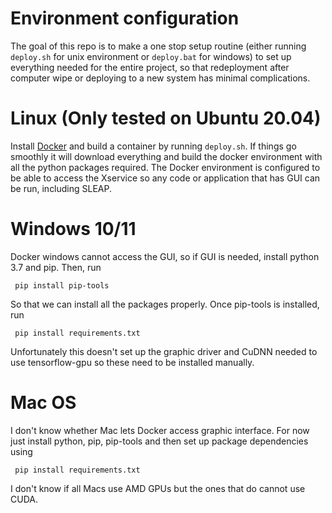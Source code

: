 # Environment configuration
The goal of this repo is to make a one stop setup routine (either running `deploy.sh` for unix environment or `deploy.bat` for windows) to set up everything needed for the entire project, so that redeployment after computer wipe or deploying to a new system has minimal complications.

# Linux (Only tested on Ubuntu 20.04)

Install [Docker](https://www.docker.com/) and build a container by running `deploy.sh`. If things go smoothly it will download everything and build the docker environment with all the python packages required. The Docker environment is configured to be able to access the Xservice so any code or application that has GUI can be run, including SLEAP.

# Windows 10/11

Docker windows cannot access the GUI, so if GUI is needed, install python 3.7 and pip. Then, run

``` pip install pip-tools```

So that we can install all the packages properly. Once pip-tools is installed, run

``` pip install requirements.txt```

Unfortunately this doesn't set up the graphic driver and CuDNN needed to use tensorflow-gpu so these need to be installed manually.

# Mac OS

I don't know whether Mac lets Docker access graphic interface. For now just install python, pip, pip-tools and then set up package dependencies using

``` pip install requirements.txt```

I don't know if all Macs use AMD GPUs but the ones that do cannot use CUDA.
